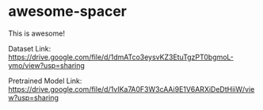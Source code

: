 # awesome-spacer
This is awesome!

Dataset Link:
https://drive.google.com/file/d/1dmATco3eysvKZ3EtuTgzPT0bgmoL-ymo/view?usp=sharing

Pretrained Model Link:
https://drive.google.com/file/d/1vIKa7A0F3W3cAAi9E1V6ARXiDeDtHiiW/view?usp=sharing
